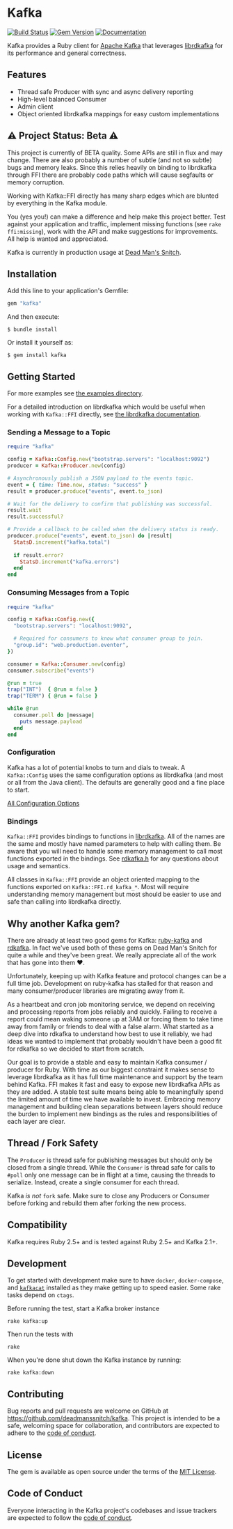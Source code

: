 # Kafka

[![Build Status](https://github.com/deadmanssnitch/kafka/actions/workflows/tests.yml/badge.svg)](https://github.com/deadmanssnitch/kafka/actions/workflows/tests.yml)
[![Gem Version](https://badge.fury.io/rb/kafka.svg)](https://badge.fury.io/rb/kafka)
[![Documentation](https://img.shields.io/badge/-Documentation-success)](https://deadmanssnitch.com/opensource/kafka/docs/)

Kafka provides a Ruby client for [Apache Kafka](https://kafka.apache.org) that
leverages [librdkafka](https://github.com/edenhill/librdkafka) for its
performance and general correctness.

## Features
- Thread safe Producer with sync and async delivery reporting
- High-level balanced Consumer
- Admin client
- Object oriented librdkafka mappings for easy custom implementations

## ⚠️ Project Status: Beta ⚠️

This project is currently of BETA quality. Some APIs are still in flux and may
change. There are also probably a number of subtle (and not so subtle) bugs and
memory leaks.  Since this relies heavily on binding to librdkafka through FFI
there are probably code paths which will cause segfaults or memory corruption.

Working with Kafka::FFI directly has many sharp edges which are blunted by
everything in the Kafka module.

You (yes you!) can make a difference and help make this project better. Test
against your application and traffic, implement missing functions (see
`rake ffi:missing`), work with the API and make suggestions for improvements.
All help is wanted and appreciated.

Kafka is currently in production usage at [Dead Man's Snitch](https://deadmanssnitch.com).

## Installation

Add this line to your application's Gemfile:

```ruby
gem "kafka"
```

And then execute:

    $ bundle install

Or install it yourself as:

    $ gem install kafka

## Getting Started

For more examples see [the examples directory](examples/).

For a detailed introduction on librdkafka which would be useful when working
with `Kafka::FFI` directly, see
[the librdkafka documentation](https://github.com/edenhill/librdkafka/blob/master/INTRODUCTION.md).

### Sending a Message to a Topic

```ruby
require "kafka"

config = Kafka::Config.new("bootstrap.servers": "localhost:9092")
producer = Kafka::Producer.new(config)

# Asynchronously publish a JSON payload to the events topic.
event = { time: Time.now, status: "success" }
result = producer.produce("events", event.to_json)

# Wait for the delivery to confirm that publishing was successful.
result.wait
result.successful?

# Provide a callback to be called when the delivery status is ready.
producer.produce("events", event.to_json) do |result|
  StatsD.increment("kafka.total")
  
  if result.error?
    StatsD.increment("kafka.errors")
  end
end
```

### Consuming Messages from a Topic

```ruby
require "kafka"

config = Kafka::Config.new({
  "bootstrap.servers": "localhost:9092",

  # Required for consumers to know what consumer group to join.
  "group.id": "web.production.eventer",
})

consumer = Kafka::Consumer.new(config)
consumer.subscribe("events")

@run = true
trap("INT")  { @run = false }
trap("TERM") { @run = false }

while @run
  consumer.poll do |message|
    puts message.payload
  end
end
```

### Configuration

Kafka has a lot of potential knobs to turn and dials to tweak. A
`Kafka::Config` uses the same configuration options as librdkafka (and most or
all from the Java client). The defaults are generally good and a fine place to
start.

[All Configuration Options](https://github.com/edenhill/librdkafka/blob/master/CONFIGURATION.md)

### Bindings

`Kafka::FFI` provides bindings to functions in
[librdkafka](https://github.com/edenhill/librdkafka/blob/master/src/rdkafka.h).
All of the names are the same and mostly have named parameters to help with
calling them. Be aware that you will need to handle some memory management to
call most functions exported in the bindings. See
[rdkafka.h](https://github.com/edenhill/librdkafka/blob/master/src/rdkafka.h)
for any questions about usage and semantics.

All classes in `Kafka::FFI` provide an object oriented mapping to the functions
exported on `Kafka::FFI.rd_kafka_*`. Most will require understanding memory
management but most should be easier to use and safe than calling into
librdkafka directly.

## Why another Kafka gem?

There are already at least two good gems for Kafka:
[ruby-kafka](https://github.com/zendesk/ruby-kafka) and
[rdkafka](https://github.com/appsignal/rdkafka-ruby). In fact we've used both
of these gems on Dead Man's Snitch for quite a while and they've been great. We
really appreciate all of the work that has gone into them :heart:.

Unfortunately, keeping up with Kafka feature and protocol changes can be a full
time job. Development on ruby-kafka has stalled for that reason and many
consumer/producer libraries are migrating away from it.

As a heartbeat and cron job monitoring service, we depend on receiving and
processing reports from jobs reliably and quickly. Failing to receive a report
could mean waking someone up at 3AM or forcing them to take time away from
family or friends to deal with a false alarm. What started as a deep dive into
rdkafka to understand how best to use it reliably, we had ideas we wanted to
implement that probably wouldn't have been a good fit for rdkafka so we decided
to start from scratch.

Our goal is to provide a stable and easy to maintain Kafka consumer / producer
for Ruby. With time as our biggest constraint it makes sense to leverage
librdkafka as it has full time maintenance and support by the team behind
Kafka. FFI makes it fast and easy to expose new librdkafka APIs as they are
added. A stable test suite means being able to meaningfully spend the limited
amount of time we have available to invest. Embracing memory management and
building clean separations between layers should reduce the burden to implement
new bindings as the rules and responsibilities of each layer are clear.

## Thread / Fork Safety

The `Producer` is thread safe for publishing messages but should only be closed
from a single thread. While the `Consumer` is thread safe for calls to `#poll`
only one message can be in flight at a time, causing the threads to serialize.
Instead, create a single consumer for each thread.

Kafka _is not_ `fork` safe. Make sure to close any Producers or Consumer before
forking and rebuild them after forking the new process.

## Compatibility

Kafka requires Ruby 2.5+ and is tested against Ruby 2.5+ and Kafka 2.1+.

## Development

To get started with development make sure to have `docker`, `docker-compose`, and
[`kafkacat`](https://github.com/edenhill/kafkacat) installed as they make getting
up to speed easier. Some rake tasks depend on `ctags`.

Before running the test, start a Kafka broker instance

```console
rake kafka:up
```

Then run the tests with
```console
rake
```

When you're done shut down the Kafka instance by running:
```console
rake kafka:down
```

## Contributing

Bug reports and pull requests are welcome on GitHub at
https://github.com/deadmanssnitch/kafka. This project is intended to be a safe,
welcoming space for collaboration, and contributors are expected to adhere to
the [code of conduct](https://github.com/deadmanssnitch/kafka/blob/master/CODE_OF_CONDUCT.md).

## License

The gem is available as open source under the terms of the
[MIT License](https://opensource.org/licenses/MIT).

## Code of Conduct

Everyone interacting in the Kafka project's codebases and issue trackers are
expected to follow the
[code of conduct](https://github.com/deadmanssnitch/kafka/blob/master/CODE_OF_CONDUCT.md).
